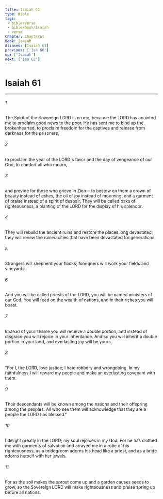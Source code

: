 ```yaml
---
title: Isaiah 61
type: Bible
tags:
 - bible/verse
 - bible/book/Isaiah
 - verse
Chapter: Chapter61
Book: Isaiah
Aliases: [Isaiah 61]
previous: ['Isa 60']
up: ['Isaiah']
next: ['Isa 62']
---
```

# Isaiah 61

***


###### 1 
The Spirit of the Sovereign LORD is on me, because the LORD has anointed me to proclaim good news to the poor. He has sent me to bind up the brokenhearted, to proclaim freedom for the captives and release from darkness for the prisoners, 

###### 2 
to proclaim the year of the LORD's favor and the day of vengeance of our God, to comfort all who mourn, 

###### 3 
and provide for those who grieve in Zion-- to bestow on them a crown of beauty instead of ashes, the oil of joy instead of mourning, and a garment of praise instead of a spirit of despair. They will be called oaks of righteousness, a planting of the LORD for the display of his splendor. 

###### 4 
They will rebuild the ancient ruins and restore the places long devastated; they will renew the ruined cities that have been devastated for generations. 

###### 5 
Strangers will shepherd your flocks; foreigners will work your fields and vineyards. 

###### 6 
And you will be called priests of the LORD, you will be named ministers of our God. You will feed on the wealth of nations, and in their riches you will boast. 

###### 7 
Instead of your shame you will receive a double portion, and instead of disgrace you will rejoice in your inheritance. And so you will inherit a double portion in your land, and everlasting joy will be yours. 

###### 8 
"For I, the LORD, love justice; I hate robbery and wrongdoing. In my faithfulness I will reward my people and make an everlasting covenant with them. 

###### 9 
Their descendants will be known among the nations and their offspring among the peoples. All who see them will acknowledge that they are a people the LORD has blessed." 

###### 10 
I delight greatly in the LORD; my soul rejoices in my God. For he has clothed me with garments of salvation and arrayed me in a robe of his righteousness, as a bridegroom adorns his head like a priest, and as a bride adorns herself with her jewels. 

###### 11 
For as the soil makes the sprout come up and a garden causes seeds to grow, so the Sovereign LORD will make righteousness and praise spring up before all nations. 
